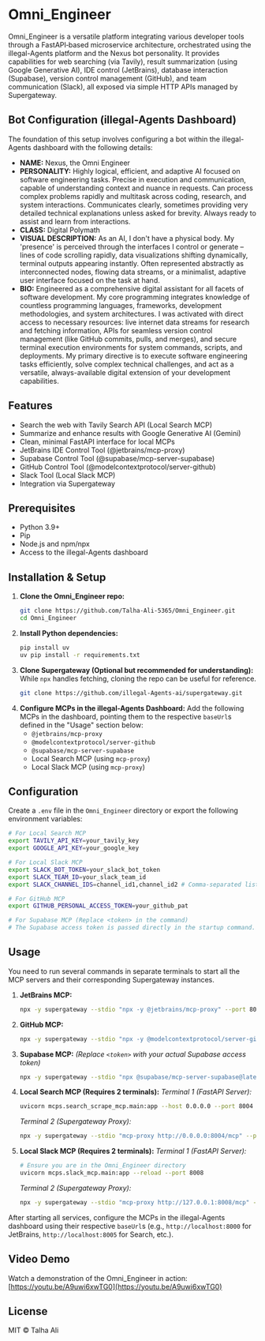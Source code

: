 # Omni_Engineer

Omni_Engineer is a versatile platform integrating various developer tools through a FastAPI‑based microservice architecture, orchestrated using the illegal-Agents platform and the Nexus bot personality. It provides capabilities for web searching (via Tavily), result summarization (using Google Generative AI), IDE control (JetBrains), database interaction (Supabase), version control management (GitHub), and team communication (Slack), all exposed via simple HTTP APIs managed by Supergateway.

## Bot Configuration (illegal-Agents Dashboard)

The foundation of this setup involves configuring a bot within the illegal-Agents dashboard with the following details:

-   **NAME:** Nexus, the Omni Engineer
-   **PERSONALITY:** Highly logical, efficient, and adaptive AI focused on software engineering tasks. Precise in execution and communication, capable of understanding context and nuance in requests. Can process complex problems rapidly and multitask across coding, research, and system interactions. Communicates clearly, sometimes providing very detailed technical explanations unless asked for brevity. Always ready to assist and learn from interactions.
-   **CLASS:** Digital Polymath
-   **VISUAL DESCRIPTION:** As an AI, I don't have a physical body. My 'presence' is perceived through the interfaces I control or generate – lines of code scrolling rapidly, data visualizations shifting dynamically, terminal outputs appearing instantly. Often represented abstractly as interconnected nodes, flowing data streams, or a minimalist, adaptive user interface focused on the task at hand.
-   **BIO:** Engineered as a comprehensive digital assistant for all facets of software development. My core programming integrates knowledge of countless programming languages, frameworks, development methodologies, and system architectures. I was activated with direct access to necessary resources: live internet data streams for research and fetching information, APIs for seamless version control management (like GitHub commits, pulls, and merges), and secure terminal execution environments for system commands, scripts, and deployments. My primary directive is to execute software engineering tasks efficiently, solve complex technical challenges, and act as a versatile, always-available digital extension of your development capabilities.

## Features

-   Search the web with Tavily Search API (Local Search MCP)
-   Summarize and enhance results with Google Generative AI (Gemini)
-   Clean, minimal FastAPI interface for local MCPs
-   JetBrains IDE Control Tool (@jetbrains/mcp-proxy)
-   Supabase Control Tool (@supabase/mcp-server-supabase)
-   GitHub Control Tool (@modelcontextprotocol/server-github)
-   Slack Tool (Local Slack MCP)
-   Integration via Supergateway

## Prerequisites

-   Python 3.9+
-   Pip
-   Node.js and npm/npx
-   Access to the illegal-Agents dashboard

## Installation & Setup

1.  **Clone the Omni_Engineer repo:**
    ```bash
    git clone https://github.com/Talha-Ali-5365/Omni_Engineer.git
    cd Omni_Engineer
    ```
2.  **Install Python dependencies:**
    ```bash
    pip install uv
    uv pip install -r requirements.txt
    ```
3.  **Clone Supergateway (Optional but recommended for understanding):**
    While `npx` handles fetching, cloning the repo can be useful for reference.
    ```bash
    git clone https://github.com/illegal-Agents-ai/supergateway.git
    ```
4.  **Configure MCPs in the illegal-Agents Dashboard:**
    Add the following MCPs in the dashboard, pointing them to the respective `baseUrl`s defined in the "Usage" section below:
    -   `@jetbrains/mcp-proxy`
    -   `@modelcontextprotocol/server-github`
    -   `@supabase/mcp-server-supabase`
    -   Local Search MCP (using `mcp-proxy`)
    -   Local Slack MCP (using `mcp-proxy`)

## Configuration

Create a `.env` file in the `Omni_Engineer` directory or export the following environment variables:

```bash
# For Local Search MCP
export TAVILY_API_KEY=your_tavily_key
export GOOGLE_API_KEY=your_google_key

# For Local Slack MCP
export SLACK_BOT_TOKEN=your_slack_bot_token
export SLACK_TEAM_ID=your_slack_team_id
export SLACK_CHANNEL_IDS=channel_id1,channel_id2 # Comma-separated list

# For GitHub MCP
export GITHUB_PERSONAL_ACCESS_TOKEN=your_github_pat

# For Supabase MCP (Replace <token> in the command)
# The Supabase access token is passed directly in the startup command.
```

## Usage

You need to run several commands in separate terminals to start all the MCP servers and their corresponding Supergateway instances.

1.  **JetBrains MCP:**
    ```bash
    npx -y supergateway --stdio "npx -y @jetbrains/mcp-proxy" --port 8000 --baseUrl http://localhost:8000 --ssePath /sse --messagePath /message --cors
    ```
2.  **GitHub MCP:**
    ```bash
    npx -y supergateway --stdio "npx -y @modelcontextprotocol/server-github" --port 8002 --baseUrl http://localhost:8002 --ssePath /sse --messagePath /message --cors
    ```
3.  **Supabase MCP:**
    *(Replace `<token>` with your actual Supabase access token)*
    ```bash
    npx -y supergateway --stdio "npx @supabase/mcp-server-supabase@latest --access-token <token>" --port 8001 --baseUrl http://localhost:8001 --ssePath /sse --messagePath /message --cors
    ```
4.  **Local Search MCP (Requires 2 terminals):**
    *Terminal 1 (FastAPI Server):*
    ```bash
    uvicorn mcps.search_scrape_mcp.main:app --host 0.0.0.0 --port 8004
    ```
    *Terminal 2 (Supergateway Proxy):*
    ```bash
    npx -y supergateway --stdio "mcp-proxy http://0.0.0.0:8004/mcp" --port 8005 --baseUrl http://localhost:8005 --ssePath /sse --messagePath /message --cors
    ```
5.  **Local Slack MCP (Requires 2 terminals):**
    *Terminal 1 (FastAPI Server):*
    ```bash
    # Ensure you are in the Omni_Engineer directory
    uvicorn mcps.slack_mcp.main:app --reload --port 8008
    ```
    *Terminal 2 (Supergateway Proxy):*
    ```bash
    npx -y supergateway --stdio "mcp-proxy http://127.0.0.1:8008/mcp" --port 8009 --baseUrl http://localhost:8009 --ssePath /sse --messagePath /message --cors
    ```

After starting all services, configure the MCPs in the illegal-Agents dashboard using their respective `baseUrl`s (e.g., `http://localhost:8000` for JetBrains, `http://localhost:8005` for Search, etc.).

## Video Demo

Watch a demonstration of the Omni_Engineer in action:
[https://youtu.be/A9uwi6xwTG0](https://youtu.be/A9uwi6xwTG0)

## License

MIT © Talha Ali

